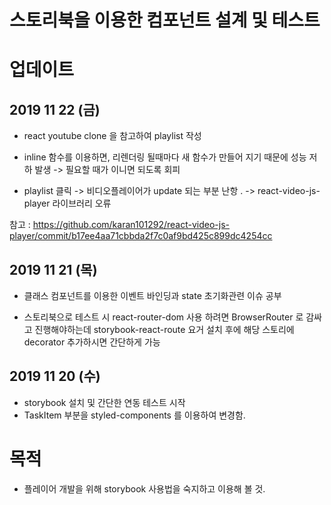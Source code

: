 # 스토리북을 이용한 컴포넌트 설계 및 테스트 



# 업데이트 

## 2019 11 22 (금)
* react youtube clone 을 참고하여 playlist 작성
* inline 함수를 이용하면, 리렌더링 될때마다 새 함수가 만들어 지기 때문에 성능 저하 발생 -> 필요할 때가 이니면 되도록 회피 

* playlist 클릭 -> 비디오플레이어가 update 되는 부분 난항 . -> react-video-js-player 라이브러리 오류 

참고 : https://github.com/karan101292/react-video-js-player/commit/b17ee4aa71cbbda2f7c0af9bd425c899dc4254cc

## 2019 11 21 (목)
* 클래스 컴포넌트를 이용한 이벤트 바인딩과 state 초기화관련 이슈 공부 

* 스토리북으로 테스트 시 react-router-dom 사용 하려면  BrowserRouter 로 감싸고 진행해야하는데 storybook-react-route 요거 설치 후에 해당 스토리에 decorator 추가하시면 간단하게 가능


## 2019 11 20 (수)
* storybook 설치 및 간단한 연동 테스트 시작 
* TaskItem 부분을 styled-components 를 이용하여 변경함.


# 목적
* 플레이어 개발을 위해 storybook 사용법을 숙지하고 이용해 볼 것. 

